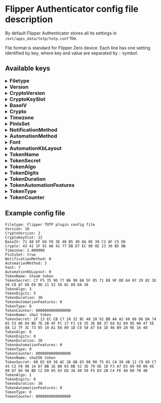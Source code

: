 # Flipper Authenticator config file description

By default Flipper Authenticator stores all its settings in `/ext/apps_data/totp/totp.conf` file.

File format is standard for Flipper Zero device. Each line has one setting identified by key, where key and value are separated by `:` symbol.

## Available keys

<details>
<summary><h3 style="display: inline">Filetype</h3></summary>
<p>

**Type:** const string

**Description:** File type definition. Used internally. Should not be updated manually

</p>
</details>

<details>
<summary><h3 style="display: inline">Version</h3></summary>
<p>

**Type:** const unsigned int

**Description:** File version. Used internally. Should not be updated manually.

</p>
</details>

<details>
<summary><h3 style="display: inline">CryptoVersion</h3></summary>
<p>

**Type:** const unsigned int

**Description:** Cryptographic algorithms version used for encryption\decryption. Should not be updated manually.

</p>
</details>

<details>
<summary><h3 style="display: inline">CryptoKeySlot</h3></summary>
<p>

**Type:** const unsigned int

**Description:** Key vault slot to be used for encryption\decryption. Should not be updated manually, instead CLI should be used to update encryption parameters.

</p>
</details>

<details>
<summary><h3 style="display: inline">BaseIV</h3></summary>
<p>

**Type:** array of bytes

**Default value:** none

**Description:** Initialization vector (IV) base seed which is getting generated randomly at first app start. It is used to setup encryption subsytem. Should not be updated manually.

**Important note:** changing or loosing this value will lead to incorrect decryption of all the encrypted data in the application and as a result it will not be possible to generate valid OTP tokens

</p>
</details>

<details>
<summary><h3 style="display: inline">Crypto</h3></summary>
<p>

**Type:** array of bytes

**Default value:** none

**Description:** Used internally to verify user's PIN and\or file consistency. Should not be changed manually.

**Important note:** changing or loosing this value will lead to incorrect PIN verification and it will not be possible to signin into app

</p>
</details>

<details>
<summary><h3 style="display: inline">Timezone</h3></summary>
<p>

**Type:** float

**Default value:** 0.000000

**Description:** Timezone offset **in hours**. Need to be modified manually. Because of Flipper Zero API doesn't provide an access to timezone offset it is necessary to set it manually for correct TOTP tokens generation. You may find your timezone offset (or another name is "UTC offset") [here](https://www.utctime.net/time-zone-abbreviations), [here](https://time.is/) or on any other website found in [google](https://letmegooglethat.com/?q=What+is+my+timezone+offset).

**Important note:** if your timezone offset is negative, use negative sign, like this `-2.0`, however if your timezone offset is positive DO NOT use explicit positive sign, just put offset without any sign like this `2.0`

</p>
</details>

<details>
<summary><h3 style="display: inline">PinIsSet</h3></summary>
<p>

**Type:** bool

**Default value:** none

**Description:** Used internally to identify whether user set PIN or not. Should not be changed manually.

**Important note:** changing or loosing this value will lead to incorrect PIN verification and it will not be possible to signin into app

</p>
</details>

<details>
<summary><h3 style="display: inline">NotificationMethod</h3></summary>
<p>

**Type:** enum (available options are `0`, `1`, `2`, `3`)

**Default value:** `3`

**Description:** How to notify user when new token is generated or badusb mode is activated. Possible values are:

* `0` - do not notify
* `1` - notify using sound only
* `2` - notify using vibro only
* `3` - notify using sound and vibro

</p>
</details>

<details>
<summary><h3 style="display: inline">AutomationMethod</h3></summary>
<p>

**Type:** enum (available options are `0`, `1`, `2`, `3`)

**Default value:** `1`

**Description:** Which OTP code input automation method is enabled for the user. Possible values are:

* `0` - none
* `1` - USB - application will represent itself as an USB keyboard and type current code (BadUSB)
* `2` - Bluetooth - application will represent itself as an Bluetooth keyboard and type current code (BadBT)
* `3` - USB and Bluetooth

</p>
</details>

<details>
<summary><h3 style="display: inline">Font</h3></summary>
<p>

**Type:** enum (available options are `0`, `1`, `2`, `3`, `4`, `5`, `6`, `7`, `8`, `9`)

**Default value:** `7`

**Description:** Font index to be used to display token. Can be modified manually.

</p>
</details>

<details>
<summary><h3 style="display: inline">AutomationKbLayout</h3></summary>
<p>

**Type:** enum (available options are `0`, `1`, `2`)

**Default value:** `0`

**Description:** Keyboard layout index to be used during token input automation. Can be modified manually.

* `0` - QWERTY
* `1` - AZERTY
* `2` - QWERTZ

</p>
</details>

<details>
<summary><h3 style="display: inline">TokenName</h3></summary>
<p>

**Type:** string

**Default value:** none

**Description:** Token name which will be visible in the UI and used just to let user identify token. Can be modified manually.

</p>
</details>

<details>
<summary><h3 style="display: inline">TokenSecret</h3></summary>
<p>

**Type:** array of bytes OR string

**Default value:** none

**Description:** Token secret. It can be either an array of encrypted bytes OR pure unencrypted token secret.

**Important note:** if app finds pure unencrypted token in config file app will encrypt it and replace in a config file for security purposes

</p>
</details>

<details>
<summary><h3 style="display: inline">TokenAlgo</h3></summary>
<p>

**Type:** enum (available options are: `0`, `1`, `2`, `3`)

**Default value:** `0`

**Description:** Token hashing algorithm to be used to generate OTP code. If you don't know which one to use - use `0`.

* `0` - `SHA1`
* `1` - `SHA256`
* `2` - `SHA512`
* `3` - `STEAM`

</p>
</details>

<details>
<summary><h3 style="display: inline">TokenDigits</h3></summary>
<p>

**Type:** enum (available options are `6` and `8`)

**Default value:** `6`

**Description:** Defines OTP code length. If you don't know which to use - use `6` as majority of websites requires 6-digits code.

</p>
</details>

<details>
<summary><h3 style="display: inline">TokenDuration</h3></summary>
<p>

**Type:** unsigned int

**Default value:** `30`

**Description:** Token lifetime duration in seconds. Applicable for TOTP tokens only. Should be between `15` and `255`. Majority websites requires `30`, however some rare websites may require custom lifetime. If you are not sure which one to use - use `30`.

</p>
</details>

<details>
<summary><h3 style="display: inline">TokenAutomationFeatures</h3></summary>
<p>

**Type:** unsigned int

**Default value:** `0` (no features enabled)

**Description:** Token automation features. Meaningful bits:

* Bit 1 - if set, token input automation will type \<ENTER\> key at the end of automation
* Bit 2 - if set, token input automation will type \<TAB\> key at the end of automation
* Bit 3 - if set, token input automation will type slower

</p>
</details>

<details>
<summary><h3 style="display: inline">TokenType</h3></summary>
<p>

**Type:** enum (available options are `0` and `1`)

**Default value:** `0` (Time-based token, TOTP)

**Description:** Token type.

* `0` - Time-based (TOTP)
* `1` - Counter-based (HOTP)

</p>
</details>

<details>
<summary><h3 style="display: inline">TokenCounter</h3></summary>
<p>

**Type:** unsigned int

**Default value:** `0`

**Description:** Token counter. Applicable for HOTP tokens only.

</p>
</details>

## Example config file

```text
Filetype: Flipper TOTP plugin config file
Version: 10
CryptoVersion: 2
CryptoKeySlot: 12
BaseIV: 71 88 EF D4 F0 3E 40 B5 3D 0A 0E 39 C2 AF C5 D6
Crypto: 43 41 1F 91 A8 41 77 DB D7 EC 9D 0E 23 36 B5 0B
Timezone: 2.000000
PinIsSet: true
NotificationMethod: 0
AutomationMethod: 3
Font: 7
AutomationKbLayout: 0
TokenName: Steam token
TokenSecret: C7 F5 35 9D 77 B6 99 8A 5F 05 71 EB 9F DD A4 07 29 82 1E 50 C8 A7 D0 E9 9D 21 52 56 6C 09 DA 38
TokenAlgo: 3
TokenDigits: 5
TokenDuration: 30
TokenAutomationFeatures: 0
TokenType: 0
TokenCounter: 0000000000000000
TokenName: sha1 token
TokenSecret: 1F 13 EC CB C7 24 32 BC 48 28 92 BB A6 A2 60 68 D6 DA 74 65 53 08 84 BD 7D 2B 4F FC 17 F1 C8 35 3E B0 37 EA 82 69 95 00 47 5E DA 12 7F 3C 73 05 10 A1 E6 89 1D C0 58 A7 E4 1D 46 B9 28 9E 16 48
TokenAlgo: 0
TokenDigits: 6
TokenDuration: 30
TokenAutomationFeatures: 0
TokenType: 0
TokenCounter: 0000000000000000
TokenName: sha256 token
TokenSecret: 80 02 69 36 AC 28 6B 83 08 90 75 81 CA 39 4B 11 C9 69 C7 45 C2 F8 98 14 D7 BB 1E B8 03 BB 52 3E 79 6E 1D F3 A7 E5 89 99 06 4E 08 87 66 9A BD C2 D9 95 65 ED 3A 40 50 F5 D3 2B C4 FE 48 D0 78 4B
TokenAlgo: 1
TokenDigits: 6
TokenDuration: 30
TokenAutomationFeatures: 0
TokenType: 0
TokenCounter: 0000000000000000
```
